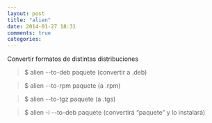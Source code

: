 ```yaml
---
layout: post
title: "alien"
date: 2014-01-27 18:31
comments: true
categories: 
---
```

Convertir formatos de distintas distribuciones

>$ alien --to-deb paquete (convertir a .deb)

>$ alien  --to-rpm paquete (a .rpm)

>$ alien  --to-tgz paquete (a .tgs)

>$ alien -i  --to-deb paquete   (convertirá “paquete” y lo instalará)

